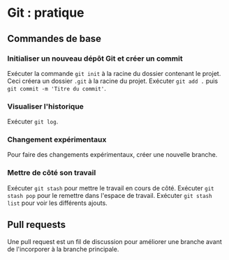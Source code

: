 # Git : pratique

## Commandes de base

### Initialiser un nouveau dépôt Git et créer un commit

Exécuter la commande `git init` à la racine du dossier contenant le projet. Ceci créera un dossier `.git` à la racine du projet.
Exécuter `git add .` puis `git commit -m 'Titre du commit'`.

### Visualiser l'historique

Exécuter `git log`.

### Changement expérimentaux

Pour faire des changements expérimentaux, créer une nouvelle branche.

### Mettre de côté son travail

Exécuter `git stash` pour mettre le travail en cours de côté.
Exécuter `git stash pop` pour le remettre dans l'espace de travail.
Exécuter `git stash list` pour voir les différents ajouts.

## Pull requests

Une pull request est un fil de discussion pour améliorer une branche avant de l'incorporer à la branche principale.
